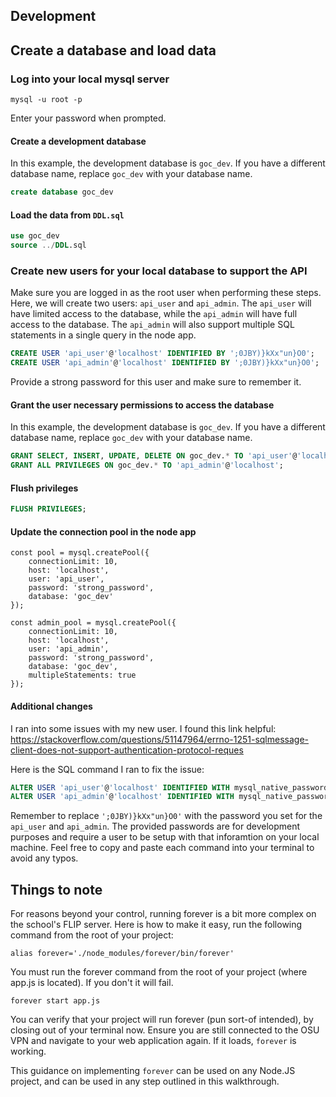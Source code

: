 ## Development
## Create a database and load data
### Log into your local mysql server
```
mysql -u root -p
```
Enter your password when prompted.

#### Create a development database
In this example, the development database is `goc_dev`. If you have a different database name, replace `goc_dev` with your database name.
```sql
create database goc_dev
```

#### Load the data from `DDL.sql`
```sql
use goc_dev
source ../DDL.sql
```

### Create new users for your local database to support the API
Make sure you are logged in as the root user when performing these steps. Here, we will create two users: `api_user` and `api_admin`. The `api_user` will have limited access to the database, while the `api_admin` will have full access to the database. The `api_admin` will also support multiple SQL statements in a single query in the node app.

```sql
CREATE USER 'api_user'@'localhost' IDENTIFIED BY ';0JBY)}kXx"un}O0';
CREATE USER 'api_admin'@'localhost' IDENTIFIED BY ';0JBY)}kXx"un}O0';
```
Provide a strong password for this user and make sure to remember it.

#### Grant the user necessary permissions to access the database
In this example, the development database is `goc_dev`. If you have a different database name, replace `goc_dev` with your database name.
```sql
GRANT SELECT, INSERT, UPDATE, DELETE ON goc_dev.* TO 'api_user'@'localhost';
GRANT ALL PRIVILEGES ON goc_dev.* TO 'api_admin'@'localhost';
```

#### Flush privileges
```sql
FLUSH PRIVILEGES;
```

#### Update the connection pool in the node app
```node
const pool = mysql.createPool({
    connectionLimit: 10,
    host: 'localhost',
    user: 'api_user',
    password: 'strong_password',
    database: 'goc_dev'
});

const admin_pool = mysql.createPool({
    connectionLimit: 10,
    host: 'localhost',
    user: 'api_admin',
    password: 'strong_password',
    database: 'goc_dev',
    multipleStatements: true
});
```
#### Additional changes
I ran into some issues with my new user. I found this link helpful: https://stackoverflow.com/questions/51147964/errno-1251-sqlmessage-client-does-not-support-authentication-protocol-reques

Here is the SQL command I ran to fix the issue:
```sql
ALTER USER 'api_user'@'localhost' IDENTIFIED WITH mysql_native_password BY ';0JBY)}kXx"un}O0';
ALTER USER 'api_admin'@'localhost' IDENTIFIED WITH mysql_native_password BY ';0JBY)}kXx"un}O0';
```

Remember to replace `';0JBY)}kXx"un}O0'` with the password you set for the `api_user` and `api_admin`. The provided passwords are for development purposes and require a user to be setup with that inforamtion on your local machine. Feel free to copy and paste each command into your terminal to avoid any typos.

## Things to note
For reasons beyond your control, running forever is a bit more complex on the school's FLIP server. Here is how to make it easy, run the following command from the root of your project:
```
alias forever='./node_modules/forever/bin/forever'
```
You must run the forever command from the root of your project (where app.js is located). If you don't it will fail.

```
forever start app.js
```
You can verify that your project will run forever (pun sort-of intended), by closing out of your terminal now. Ensure you are still connected to the OSU VPN and navigate to your web application again. If it loads, `forever` is working.

This guidance on implementing `forever` can be used on any Node.JS project, and can be used in any step outlined in this walkthrough.